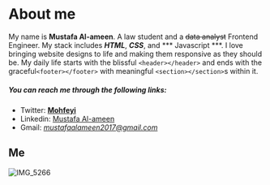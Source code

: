 # About me 
My name is **Mustafa Al-ameen**. A law student and a  ~~data analyst~~ Frontend Engineer. My stack includes ***HTML***, ***CSS***, and *** Javascript ***. I love  bringing website designs to life and making them responsive as they should be. My daily life starts with the blissful `<header></header>` and ends with the graceful`<footer></footer>` with meaningful `<section></section>`s within it.
##### You can reach me through the following links:
- Twitter: [**Mohfeyi**](https://twitter.com/Mohfeyi)
- Linkedin: [Mustafa Al-ameen](https://www.linkedin.com/in/al-ameen-mustafa)
- Gmail: *mustafaalameen2017@gmail.com*

## Me
![IMG_5266](https://user-images.githubusercontent.com/70868527/211458217-dded4f79-6541-4822-81e5-a483d96519ba.jpeg)
